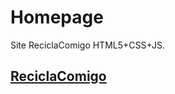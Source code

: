 Homepage
========

Site ReciclaComigo HTML5+CSS+JS.

[ReciclaComigo](https://danielfloripa.github.io/SiteReciclaComigo/)
-----------
